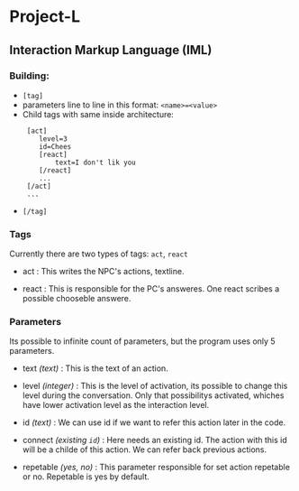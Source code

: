 # Project-L

## **Interaction Markup Language (IML)**
### Building:
 - `[tag]`
  - parameters line to line in this format: `<name>=<value>`
  - Child tags with same inside architecture:
    ```
     [act]
        level=3
        id=Chees
        [react]
            text=I don't lik you
        [/react]
        ...
     [/act]
     ...
     ```
 - `[/tag]`

### Tags
Currently there are two types of tags: `act`, `react`

- act
: This writes the NPC's actions, textline.

- react
: This is responsible for the PC's answeres. One react scribes a possible chooseble answere.

### Parameters
Its possible to infinite count of parameters, but the program uses only 5 parameters.

- text *(text)*
: This is the text of an action. 

- level *(integer)*
: This is the level of activation, its possible to change this level during the conversation. Only that possibilitys activated, whiches have lower activation level as the interaction level.

- id *(text)*
: We can use id if we want to refer this action later in the code. 

- connect *(existing `id`)*
: Here needs an existing id. The action with this id will be a childe of this action. We can refer back previous actions.

- repetable *(yes, no)*
: This parameter responsible for set action repetable or no. Repetable is yes by default. 
